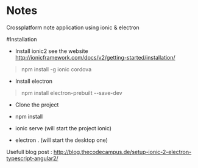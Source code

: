# Notes
Crossplatform note application using ionic & electron

#Installation


- Install ionic2 see the website http://ionicframework.com/docs/v2/getting-started/installation/

> npm install -g ionic cordova

- Install electron

> npm install electron-prebuilt --save-dev

- Clone the project

- npm install

- ionic serve (will start the project ionic)
- electron . (will start the desktop one)

Usefull blog post : http://blog.thecodecampus.de/setup-ionic-2-electron-typescript-angular2/
